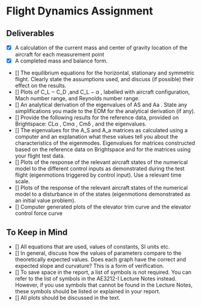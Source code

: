 # Flight Dynamics Assignment

## Deliverables
  - [x] A calculation of the current mass and center of gravity location of the aircraft for each measurement point
  - [x] A completed mass and balance form.
  - [] The equilibrium equations for the horizontal, stationary and symmetric flight. Clearly state the assumptions used, and discuss (if possible) their effect on the results.
  - [] Plots of C_L − C_D ,and C_L − α , labelled with aircraft configuration, Mach number range, and Reynolds number range.
  - [] An analytical derivation of the eigenvalues of AS and Aa . State any simplifications you made to the EOM for the analytical derivation (if any).
  - [] Provide the following results for the reference data, provided on Brightspace: CLα , Cmα , Cmδ , and the eigenvalues.
  - [] The eigenvalues for the A_S and A_a matrices as calculated using a computer and an explanation what these values tell you about the characteristics of the eigenmodes. Eigenvalues for matrices constructed based on the reference data on Brightspace and for the matrices using your flight test data.
  - [] Plots of the response of the relevant aircraft states of the numerical model to the different control inputs as demonstrated during the test flight (eigenmotions triggered by control input). Use a relevant time scale.
  - [] Plots of the response of the relevant aircraft states of the numerical model to a disturbance in of the states (eigenmotions demonstrated as an initial value problem).
  - [] Computer generated plots of the elevator trim curve and the elevator control force curve

## To Keep in Mind
  - [] All equations that are used, values of constants, SI units etc.
  - [] In general, discuss how the values of parameters compare to the theoretically expected values. Does each graph have the correct and expected slope and curvature? This is a form of verification.
  - [] To save space in the report, a list of symbols is not required. You can refer to the list of symbols in the AE3212-I Lecture Notes instead. However, if you use symbols that cannot be found in the Lecture Notes, these symbols should be listed or explained in your report.
  - [] All plots should be discussed in the text.
